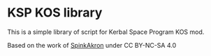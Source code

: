 # KSP KOS library

This is a simple library of script for Kerbal Space Program KOS mod.

Based on the work of [SpinkAkron](https://forum.kerbalspaceprogram.com/index.php?/topic/182137-16x-good-enough-rocket-science-kos-script-pack-v102-7-apr-2019/) under CC BY-NC-SA 4.0